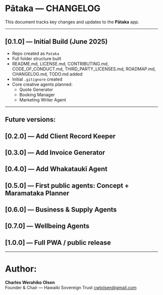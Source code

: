 # Pātaka — CHANGELOG

This document tracks key changes and updates to the **Pātaka** app.

---

## [0.1.0] — Initial Build (June 2025)

- Repo created as `Pataka`
- Full folder structure built
- README.md, LICENSE.md, CONTRIBUTING.md, CODE_OF_CONDUCT.md, THIRD_PARTY_LICENSES.md, ROADMAP.md, CHANGELOG.md, TODO.md added
- Initial `.gitignore` created
- Core creative agents planned:
  - Quote Generator
  - Booking Manager
  - Marketing Writer Agent

---

## Future versions:

## [0.2.0] — Add Client Record Keeper  
## [0.3.0] — Add Invoice Generator  
## [0.4.0] — Add Whakataukī Agent  
## [0.5.0] — First public agents: Concept + Maramataka Planner  
## [0.6.0] — Business & Supply Agents  
## [0.7.0] — Wellbeing Agents  
## [1.0.0] — Full PWA / public release

---

# Author:

**Charles Werahiko Olsen**  
Founder & Chair — Hawaiki Sovereign Trust
cwtolsen@gmail.com
